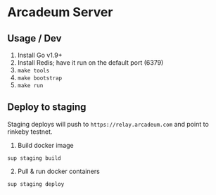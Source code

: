 # Arcadeum Server

## Usage / Dev

1. Install Go v1.9+
2. Install Redis; have it run on the default port (6379)
3. `make tools`
4. `make bootstrap`
5. `make run`

## Deploy to staging

Staging deploys will push to `https://relay.arcadeum.com` and point to rinkeby testnet.

1. Build docker image
```
sup staging build
```

2. Pull & run docker containers
```
sup staging deploy
```
